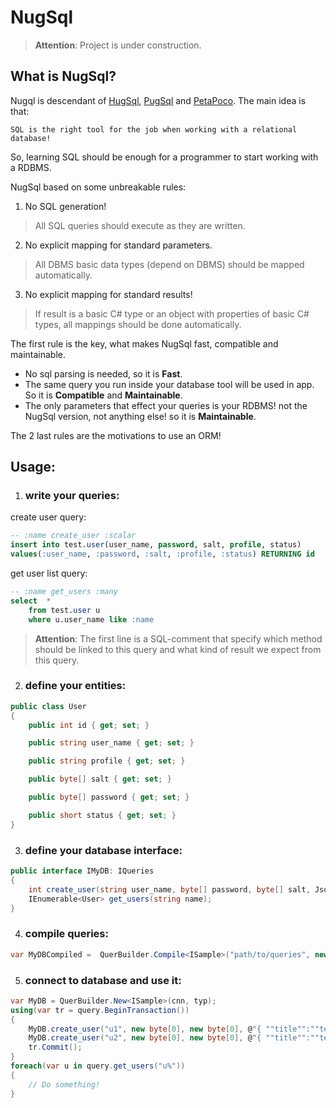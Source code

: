 # NugSql

> **Attention**: Project is under construction.

## What is NugSql?
Nugql is descendant of [HugSql](https://www.hugsql.org/), [PugSql](https://pugsql.org/) and [PetaPoco](https://github.com/CollaboratingPlatypus/PetaPoco). The main idea is that:

`SQL is the right tool for the job when working with a relational database!`

So, learning SQL should be enough for a programmer to start working with a RDBMS.

NugSql based on some unbreakable rules:

1. No SQL generation!

> All SQL queries should execute as they are written.

2. No explicit  mapping for standard parameters.

> All DBMS basic data types (depend on DBMS) should be mapped automatically.

3. No explicit mapping for standard results!

> If result is a basic C# type or an object with properties of basic C# types, all mappings should be done automatically.

The first rule is the key, what makes NugSql fast, compatible and maintainable.

* No sql parsing is needed, so it is **Fast**.
* The same query you run inside your database tool will be used in app. So it is **Compatible** and **Maintainable**.
* The only parameters that effect your queries is your RDBMS! not the NugSql version, not anything else! so it is **Maintainable**.

The 2 last rules are the motivations to use an ORM!

## Usage:

1. ### write your queries:
create user query:
``` SQL
-- :name create_user :scalar
insert into test.user(user_name, password, salt, profile, status)
values(:user_name, :password, :salt, :profile, :status) RETURNING id
```
get user list query:
``` SQL
-- :name get_users :many
select  *
    from test.user u
    where u.user_name like :name
```
> **Attention**: The first line is a SQL-comment that specify which method should be linked to this query and what kind of result we expect from this query.

2. ### define your entities:

```c#
public class User
{
    public int id { get; set; }

    public string user_name { get; set; }

    public string profile { get; set; }

    public byte[] salt { get; set; }

    public byte[] password { get; set; }

    public short status { get; set; }
}
```

3. ### define your database interface:

``` c#
public interface IMyDB: IQueries
{
    int create_user(string user_name, byte[] password, byte[] salt, Jsonb profile, short status);
    IEnumerable<User> get_users(string name);
}
```

4. ### compile queries:
``` c#
var MyDBCompiled =  QuerBuilder.Compile<ISample>("path/to/queries", new PgDatabaseProvider());
```

5. ### connect to database and use it:
``` c#
var MyDB = QuerBuilder.New<ISample>(cnn, typ);
using(var tr = query.BeginTransaction())
{
    MyDB.create_user("u1", new byte[0], new byte[0], @"{ ""title"":""test1"" }", 1);
    MyDB.create_user("u2", new byte[0], new byte[0], @"{ ""title"":""test2"" }", 1);
    tr.Commit();
}
foreach(var u in query.get_users("u%"))
{
    // Do something!
}
```